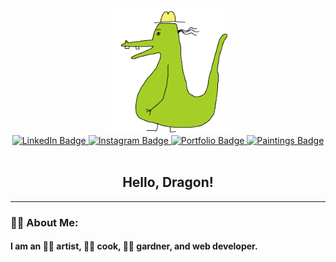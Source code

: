 <div id="header" align="center">
  <img src="./imgs/rangerdanger.gif" width="200px"/>
  <div id="badges">
    <a href="https://www.linkedin.com/in/emma-gerigscott/">
      <img src="https://img.shields.io/badge/LinkedIn-blue?style=for-the-badge&logo=linkedin&logoColor=white" alt="LinkedIn Badge"/>
    </a>
    <a href="https://www.instagram.com/emma.gerigscott/">
      <img src="https://img.shields.io/badge/Instagram-pink?style=for-the-badge&logo=instagram&logoColor=white" alt="Instagram Badge"/>
    </a>
      <a href="http://www.emmalgs.com/">
      <img src="https://img.shields.io/badge/Portfolio-green?style=for-the-badge" alt="Portfolio Badge"/>
    </a>
    <a href="http://www.emmagerigscott.com/">
      <img src="https://img.shields.io/badge/Paintings-yellow?style=for-the-badge" alt="Paintings Badge"/>
    </a>
</div>
<img src="https://komarev.com/ghpvc/?username=emmalgs&style=flat-square&color=blue" alt=""/>
</div>

<div align="center">
<h2>Hello, Dragon!</h2>
</div>

---

### :technologist: About Me:

#### I am an :artist: artist, :cook: cook, :farmer: gardner, and web developer.



<!---
emmalgs/emmalgs is a ✨ special ✨ repository because its `README.md` (this file) appears on your GitHub profile.
You can click the Preview link to take a look at your changes.
--->
